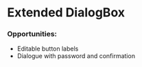 # Extended DialogBox

### Opportunities:

* Editable button labels
* Dialogue with password and confirmation
